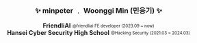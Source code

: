 <div align="center">
  <h3>✨ minpeter ﹒ Woonggi Min (민웅기) ✨</h3>


**FriendliAI** <sub><sup>@friendliai FE developer (2023.09 ~ now)</sup></sub>  
**Hansei Cyber Security High School** <sub><sup>@Hacking Security (2021.03 ~ 2024.03)</sup></sub>  

</div>
